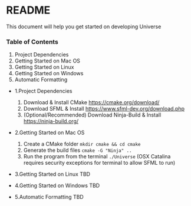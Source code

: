 # README #

This document will help you get started on developing Universe

### Table of Contents ###

1. Project Dependencies
2. Getting Started on Mac OS
3. Getting Started on Linux
4. Getting Started on Windows
5. Automatic Formatting

* 1.Project Dependencies
    1. Download & Install CMake https://cmake.org/download/
    2. Download SFML & Install https://www.sfml-dev.org/download.php
    3. (Optional/Recommended) Download Ninja-Build & Install https://ninja-build.org/

* 2.Getting Started on Mac OS
    1. Create a CMake folder `mkdir cmake && cd cmake`
    2. Generate the build files `cmake -G "Ninja" ..`
    3. Run the program from the terminal `./Universe` 
       (OSX Catalina requires security exceptions for terminal to allow SFML to run)

* 3.Getting Started on Linux
    TBD

* 4.Getting Started on Windows
    TBD

* 5.Automatic Formatting
    TBD
